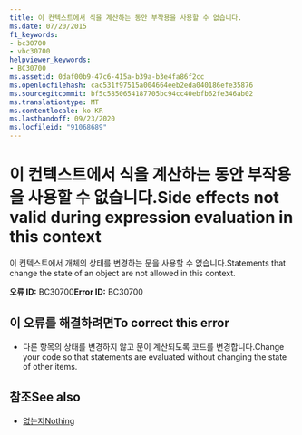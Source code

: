 ```yaml
---
title: 이 컨텍스트에서 식을 계산하는 동안 부작용을 사용할 수 없습니다.
ms.date: 07/20/2015
f1_keywords:
- bc30700
- vbc30700
helpviewer_keywords:
- BC30700
ms.assetid: 0daf00b9-47c6-415a-b39a-b3e4fa86f2cc
ms.openlocfilehash: cac531f97515a004664eeb2eda040186efe35876
ms.sourcegitcommit: bf5c5850654187705bc94cc40ebfb62fe346ab02
ms.translationtype: MT
ms.contentlocale: ko-KR
ms.lasthandoff: 09/23/2020
ms.locfileid: "91068689"
---
```

# <a name="side-effects-not-valid-during-expression-evaluation-in-this-context"></a><span data-ttu-id="3f591-102">이 컨텍스트에서 식을 계산하는 동안 부작용을 사용할 수 없습니다.</span><span class="sxs-lookup"><span data-stu-id="3f591-102">Side effects not valid during expression evaluation in this context</span></span>

<span data-ttu-id="3f591-103">이 컨텍스트에서 개체의 상태를 변경하는 문을 사용할 수 없습니다.</span><span class="sxs-lookup"><span data-stu-id="3f591-103">Statements that change the state of an object are not allowed in this context.</span></span>  
  
 <span data-ttu-id="3f591-104">**오류 ID:** BC30700</span><span class="sxs-lookup"><span data-stu-id="3f591-104">**Error ID:** BC30700</span></span>  
  
## <a name="to-correct-this-error"></a><span data-ttu-id="3f591-105">이 오류를 해결하려면</span><span class="sxs-lookup"><span data-stu-id="3f591-105">To correct this error</span></span>  
  
- <span data-ttu-id="3f591-106">다른 항목의 상태를 변경하지 않고 문이 계산되도록 코드를 변경합니다.</span><span class="sxs-lookup"><span data-stu-id="3f591-106">Change your code so that statements are evaluated without changing the state of other items.</span></span>  
  
## <a name="see-also"></a><span data-ttu-id="3f591-107">참조</span><span class="sxs-lookup"><span data-stu-id="3f591-107">See also</span></span>

- [<span data-ttu-id="3f591-108">없는지</span><span class="sxs-lookup"><span data-stu-id="3f591-108">Nothing</span></span>](../language-reference/nothing.md)
